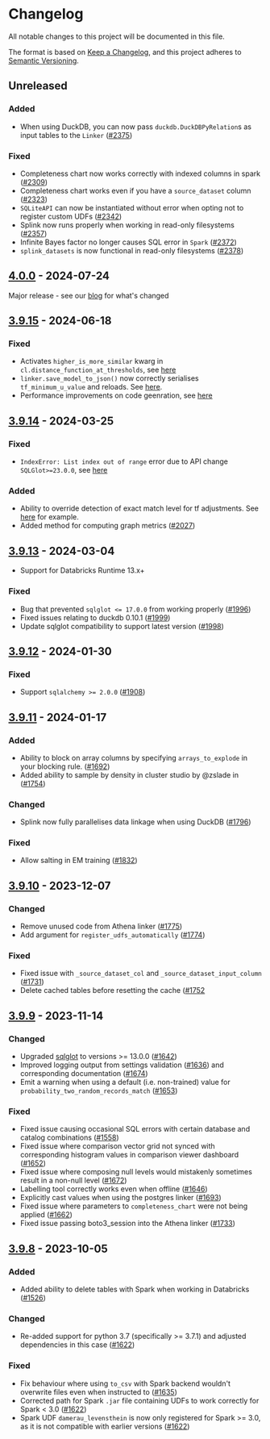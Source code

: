 # Changelog

All notable changes to this project will be documented in this file.

The format is based on [Keep a Changelog](https://keepachangelog.com/en/1.0.0/),
and this project adheres to [Semantic Versioning](https://semver.org/spec/v2.0.0.html).

## Unreleased

### Added

- When using DuckDB, you can now pass `duckdb.DuckDBPyRelation`s as input tables to the `Linker` ([#2375](https://github.com/moj-analytical-services/splink/pull/2375))

### Fixed

- Completeness chart now works correctly with indexed columns in spark ([#2309](https://github.com/moj-analytical-services/splink/pull/2309))
- Completeness chart works even if you have a `source_dataset` column ([#2323](https://github.com/moj-analytical-services/splink/pull/2323))
- `SQLiteAPI` can now be instantiated without error when opting not to register custom UDFs  ([#2342](https://github.com/moj-analytical-services/splink/pull/2342))
- Splink now runs properly when working in read-only filesystems ([#2357](https://github.com/moj-analytical-services/splink/pull/2357))
- Infinite Bayes factor no longer causes SQL error in `Spark` ([#2372](https://github.com/moj-analytical-services/splink/pull/2372))
- `splink_datasets` is now functional in read-only filesystems ([#2378](https://github.com/moj-analytical-services/splink/pull/2378))


## [4.0.0] - 2024-07-24

Major release - see our [blog](https://moj-analytical-services.github.io/splink/blog/2024/07/24/splink-400-released.html) for what's changed


## [3.9.15] - 2024-06-18

### Fixed

- Activates `higher_is_more_similar` kwarg in `cl.distance_function_at_thresholds`, see [here](https://github.com/moj-analytical-services/splink/pull/2116)
- `linker.save_model_to_json()` now correctly serialises `tf_minimum_u_value` and reloads. See [here](https://github.com/moj-analytical-services/splink/pull/2122).
- Performance improvements on code geenration, see [here](https://github.com/moj-analytical-services/splink/pull/2212)

## [3.9.14] - 2024-03-25

### Fixed

- `IndexError: List index out of range` error due to API change `SQLGlot>=23.0.0`, see [here](https://github.com/moj-analytical-services/splink/pull/2079)

### Added

- Ability to override detection of exact match level for tf adjustments. See [here](https://gist.github.com/RobinL/6e11c04aa1204ac3e7452eddd778ab4f) for example.
- Added method for computing graph metrics ([#2027](https://github.com/moj-analytical-services/splink/pull/2027))

## [3.9.13] - 2024-03-04

- Support for Databricks Runtime 13.x+

### Fixed

- Bug that prevented `sqlglot <= 17.0.0` from working properly ([#1996](https://github.com/moj-analytical-services/splink/pull/1996))
- Fixed issues relating to duckdb 0.10.1 ([#1999](https://github.com/moj-analytical-services/splink/pull/1999))
- Update sqlglot compatibility to support latest version ([#1998](https://github.com/moj-analytical-services/splink/pull/1998))

## [3.9.12] - 2024-01-30

### Fixed

- Support `sqlalchemy >= 2.0.0` ([#1908](https://github.com/moj-analytical-services/splink/pull/1908))

## [3.9.11] - 2024-01-17

### Added

- Ability to block on array columns by specifying `arrays_to_explode` in your blocking rule. ([#1692](https://github.com/moj-analytical-services/splink/pull/1692))
- Added ability to sample by density in cluster studio by @zslade in ([#1754](https://github.com/moj-analytical-services/splink/pull/1754))

### Changed

- Splink now fully parallelises data linkage when using DuckDB ([#1796](https://github.com/moj-analytical-services/splink/pull/1796))

### Fixed

- Allow salting in EM training ([#1832](https://github.com/moj-analytical-services/splink/pull/1832))

## [3.9.10] - 2023-12-07

### Changed

- Remove unused code from Athena linker ([#1775](https://github.com/moj-analytical-services/splink/pull/1775))
- Add argument for `register_udfs_automatically` ([#1774](https://github.com/moj-analytical-services/splink/pull/1774))

### Fixed

- Fixed issue with `_source_dataset_col` and `_source_dataset_input_column` ([#1731](https://github.com/moj-analytical-services/splink/pull/1731))
- Delete cached tables before resetting the cache ([#1752](https://github.com/moj-analytical-services/splink/pull/1752)

## [3.9.9] - 2023-11-14

### Changed

- Upgraded [sqlglot](https://github.com/tobymao/sqlglot) to versions >= 13.0.0 ([#1642](https://github.com/moj-analytical-services/splink/pull/1642))
- Improved logging output from settings validation ([#1636](https://github.com/moj-analytical-services/splink/pull/1636)) and corresponding documentation ([#1674](https://github.com/moj-analytical-services/splink/pull/1674))
- Emit a warning when using a default (i.e. non-trained) value for `probability_two_random_records_match` ([#1653](https://github.com/moj-analytical-services/splink/pull/1653))

### Fixed

- Fixed issue causing occasional SQL errors with certain database and catalog combinations ([#1558](https://github.com/moj-analytical-services/splink/pull/1558))
- Fixed issue where comparison vector grid not synced with corresponding histogram values in comparison viewer dashboard ([#1652](https://github.com/moj-analytical-services/splink/pull/1652))
- Fixed issue where composing null levels would mistakenly sometimes result in a non-null level ([#1672](https://github.com/moj-analytical-services/splink/pull/1672))
- Labelling tool correctly works even when offline ([#1646](https://github.com/moj-analytical-services/splink/pull/1646))
- Explicitly cast values when using the postgres linker ([#1693](https://github.com/moj-analytical-services/splink/pull/1693))
- Fixed issue where parameters to `completeness_chart` were not being applied ([#1662](https://github.com/moj-analytical-services/splink/pull/1662))
- Fixed issue passing boto3_session into the Athena linker ([#1733](https://github.com/moj-analytical-services/splink/pull/1733/files))

## [3.9.8] - 2023-10-05

### Added

- Added ability to delete tables with Spark when working in Databricks ([#1526](https://github.com/moj-analytical-services/splink/pull/1526))

### Changed

- Re-added support for python 3.7 (specifically >= 3.7.1) and adjusted dependencies in this case ([#1622](https://github.com/moj-analytical-services/splink/pull/1622))

### Fixed

- Fix behaviour where using `to_csv` with Spark backend wouldn't overwrite files even when instructed to ([#1635](https://github.com/moj-analytical-services/splink/pull/1635))
- Corrected path for Spark `.jar` file containing UDFs to work correctly for Spark < 3.0 ([#1622](https://github.com/moj-analytical-services/splink/pull/1622))
- Spark UDF `damerau_levensthein` is now only registered for Spark >= 3.0, as it is not compatible with earlier versions ([#1622](https://github.com/moj-analytical-services/splink/pull/1622))

[unreleased]: https://github.com/moj-analytical-services/splink/compare/4.0.0...HEAD
[4.0.0]: https://github.com/moj-analytical-services/splink/compare/3.9.15...4.0.0
[3.9.15]: https://github.com/moj-analytical-services/splink/compare/3.9.14...3.9.15
[3.9.14]: https://github.com/moj-analytical-services/splink/compare/3.9.13...3.9.14
[3.9.13]: https://github.com/moj-analytical-services/splink/compare/3.9.12...3.9.13
[3.9.12]: https://github.com/moj-analytical-services/splink/compare/3.9.11...3.9.12
[3.9.11]: https://github.com/moj-analytical-services/splink/compare/3.9.10...3.9.11
[3.9.10]: https://github.com/moj-analytical-services/splink/compare/v3.9.9...3.9.10
[3.9.9]: https://github.com/moj-analytical-services/splink/compare/v3.9.8...3.9.9
[3.9.8]: https://github.com/moj-analytical-services/splink/compare/v3.9.7...v3.9.8
